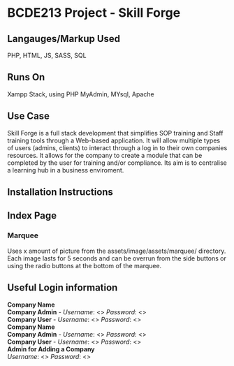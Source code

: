 # BCDE213 Project - Skill Forge #

## Langauges/Markup Used
PHP, HTML, JS, SASS, SQL

## Runs On
Xampp Stack, using PHP MyAdmin, MYsql, Apache

## Use Case
Skill Forge is a full stack development that simplifies SOP training and Staff training tools through a Web-based application. It will allow multiple types of users (admins, clients) to interact through a log in to their own companies resources.
It allows for the company to create a module that can be completed by the user for training and/or compliance. Its aim is to centralise a learning hub in a business enviroment.

## Installation Instructions

## Index Page
### Marquee
Uses x amount of picture from the assets/image/assets/marquee/ directory. Each image lasts for 5 seconds and can be overrun from the side buttons or using the radio buttons at the bottom of the marquee.

## Useful Login information
**Company Name** \
**Company Admin** - *Username*: <> *Password*: <> \
**Company User** - *Username*: <> *Password*: <> \
**Company Name** \
**Company Admin** - *Username*: <> *Password*: <> \
**Company User** - *Username*: <> *Password*: <> \
**Admin for Adding a Company** \
*Username*: <> *Password*: <> 
